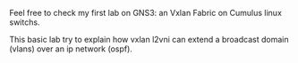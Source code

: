 Feel free to check my first lab on GNS3: an Vxlan Fabric on Cumulus linux switchs.

This basic lab try to explain how vxlan l2vni can extend a broadcast domain (vlans) over an ip network (ospf).
